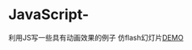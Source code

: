 # JavaScript-
利用JS写一些具有动画效果的例子
仿flash幻灯片[DEMO]( https://dobetterzjl.github.io/JavaScript-/仿FLASH的幻灯片)
